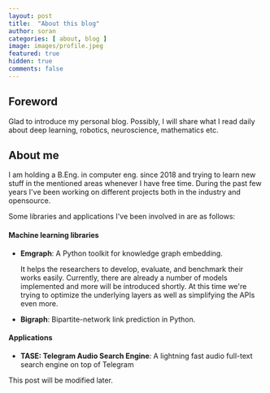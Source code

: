 ```yaml
---
layout: post
title:  "About this blog"
author: soran
categories: [ about, blog ]
image: images/profile.jpeg
featured: true
hidden: true
comments: false
---
```


## Foreword
Glad to introduce my personal blog. Possibly, I will share what I read daily about deep learning, robotics, neuroscience, mathematics etc.
  
## About me
I am holding a B.Eng. in computer eng. since 2018 and trying to learn new stuff in the mentioned areas whenever I have free time.
During the past few years I've been working on different projects both in the industry and opensource.<br>

<div>
Some libraries and applications I've been involved in are as follows:
<h4>Machine learning libraries</h4>
<ul>
<li><b>Emgraph</b>: A Python toolkit for knowledge graph embedding.
<p>It helps the researchers to develop, evaluate, and benchmark their works easily. Currently, there are already a number of models implemented and more will be introduced shortly.
At this time we're trying to optimize the underlying layers as well as simplifying the APIs even more.</p>
</li>
<li><b>Bigraph</b>: Bipartite-network link prediction in Python.</li>
</ul>

<h4>Applications</h4>
<ul>
<li><b>TASE: Telegram Audio Search Engine</b>: A lightning fast audio full-text search engine on top of Telegram</li>
</ul>
</div>

<span class="spoiler">This post will be modified later.</span>